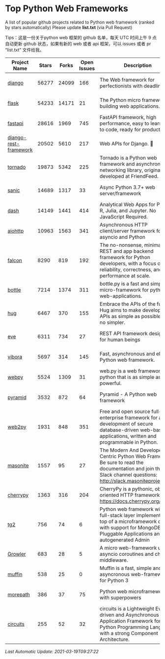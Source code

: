 # Top Python Web Frameworks
A list of popular github projects related to Python web framework (ranked by stars automatically)
Please update **list.txt** (via Pull Request)

Tips：这是一份关于python web 框架的 github 名单，每天 UTC 时间上午 9 点自动更新 github 状态，如果有新的 web 或者 api 框架，可以 issues 或者 pr “list.txt” 文件给我。

| Project Name | Stars | Forks | Open Issues | Description | Last Commit |
| ------------ | ----- | ----- | ----------- | ----------- | ----------- |
| [django](https://github.com/django/django) | 56277 | 24099 | 166 | The Web framework for perfectionists with deadlines. | 2021-03-19 07:03:57 |
| [flask](https://github.com/pallets/flask) | 54233 | 14171 | 21 | The Python micro framework for building web applications. | 2021-03-15 18:36:59 |
| [fastapi](https://github.com/tiangolo/fastapi) | 28616 | 1969 | 745 | FastAPI framework, high performance, easy to learn, fast to code, ready for production | 2021-03-01 19:02:33 |
| [django-rest-framework](https://github.com/encode/django-rest-framework) | 20502 | 5610 | 217 | Web APIs for Django. 🎸 | 2021-03-17 13:28:38 |
| [tornado](https://github.com/tornadoweb/tornado) | 19873 | 5342 | 225 | Tornado is a Python web framework and asynchronous networking library, originally developed at FriendFeed. | 2021-02-04 02:40:24 |
| [sanic](https://github.com/sanic-org/sanic) | 14689 | 1317 | 33 | Async Python 3.7+ web server/framework | Build fast. Run fast. | 2021-03-17 18:55:52 |
| [dash](https://github.com/plotly/dash) | 14149 | 1441 | 414 | Analytical Web Apps for Python, R, Julia, and Jupyter. No JavaScript Required. | 2021-03-10 16:09:10 |
| [aiohttp](https://github.com/aio-libs/aiohttp) | 10963 | 1563 | 341 | Asynchronous HTTP client/server framework for asyncio and Python | 2021-03-15 09:21:52 |
| [falcon](https://github.com/falconry/falcon) | 8290 | 819 | 192 | The no-nonsense, minimalist REST and app backend framework for Python developers, with a focus on reliability, correctness, and performance at scale. | 2021-03-18 17:02:28 |
| [bottle](https://github.com/bottlepy/bottle) | 7214 | 1374 | 311 | bottle.py is a fast and simple micro-framework for python web-applications. | 2021-01-01 15:17:44 |
| [hug](https://github.com/hugapi/hug) | 6467 | 370 | 155 | Embrace the APIs of the future. Hug aims to make developing APIs as simple as possible, but no simpler. | 2020-08-10 05:07:26 |
| [eve](https://github.com/pyeve/eve) | 6311 | 734 | 27 | REST API framework designed for human beings | 2021-03-14 16:47:07 |
| [vibora](https://github.com/vibora-io/vibora) | 5697 | 314 | 145 | Fast, asynchronous and elegant Python web framework. | 2019-02-11 10:54:12 |
| [webpy](https://github.com/webpy/webpy) | 5524 | 1309 | 31 | web.py is a web framework for python that is as simple as it is powerful.  | 2021-03-03 00:03:19 |
| [pyramid](https://github.com/Pylons/pyramid) | 3532 | 872 | 64 | Pyramid - A Python web framework | 2021-03-15 06:21:30 |
| [web2py](https://github.com/web2py/web2py) | 1931 | 848 | 351 | Free and open source full-stack enterprise framework for agile development of secure database-driven web-based applications, written and programmable in Python. | 2021-03-03 06:47:33 |
| [masonite](https://github.com/MasoniteFramework/masonite) | 1557 | 95 | 27 | The Modern And Developer Centric Python Web Framework. Be sure to read the documentation and join the Slack channel questions: http://slack.masoniteproject.com | 2021-03-03 16:16:08 |
| [cherrypy](https://github.com/cherrypy/cherrypy) | 1363 | 316 | 204 | CherryPy is a pythonic, object-oriented HTTP framework.      https://docs.cherrypy.org/ | 2021-01-17 23:39:22 |
| [tg2](https://github.com/TurboGears/tg2) | 756 | 74 | 6 | Python web framework with full-stack layer implemented on top of a microframework core with support for MongoDB, Pluggable Applications and autogenerated Admin | 2020-10-08 07:18:07 |
| [Growler](https://github.com/pyGrowler/Growler) | 683 | 28 | 5 | A micro web-framework using asyncio coroutines and chained middleware. | 2020-03-08 07:51:41 |
| [muffin](https://github.com/klen/muffin) | 538 | 25 | 0 | Muffin is a fast, simple and asyncronous web-framework for Python 3 | 2021-03-11 10:06:44 |
| [morepath](https://github.com/morepath/morepath) | 386 | 37 | 75 | Python web microframework with superpowers | 2021-01-23 15:04:22 |
| [circuits](https://github.com/circuits/circuits) | 255 | 52 | 32 | circuits is a Lightweight Event driven and Asynchronous Application Framework for the Python Programming Language with a strong Component Architecture. | 2020-12-16 08:37:47 |

*Last Automatic Update: 2021-03-19T09:27:22*